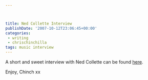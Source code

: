```yaml
---



title: Ned Collette Interview
publishDate: '2007-10-12T23:06:45+00:00'
categories:
 - writing
 - chrischinchilla
tags: music interview
---
```


A short and sweet interview with Ned Collette can be found [here](https://www.indieoma.com/public_journal.php?d=46ba9f2a6976570b0353203ec4474217).

Enjoy, Chinch xx
